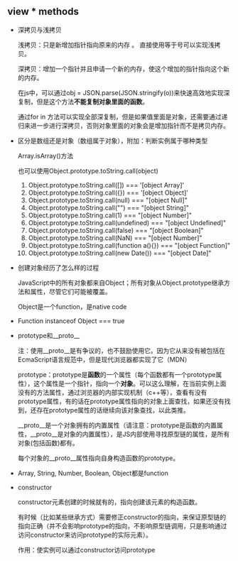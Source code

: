 ##	view * methods

*	深拷贝与浅拷贝

	浅拷贝：只是新增加指针指向原来的内存	。
	直接使用等于号可以实现浅拷贝。

	深拷贝：增加一个指针并且申请一个新的内存，使这个增加的指针指向这个新的内存。

	在js中，可以通过obj = JSON.parse(JSON.stringify(o))来快速高效地实现深复制，但是这个方法**不能复制对象里面的函数**。

	通过for in 方法可以实现全部深复制，但是如果值里面是对象，还需要通过递归来进一步进行深拷贝，否则对象里面的对象会是增加指针而不是拷贝内存。

*	区分是数组还是对象（数组属于对象），附加：判断实例属于哪种类型

	Array.isArray()方法

	也可以使用Object.prototype.toString.call(object)
	1.	Object.prototype.toString.call([]) === '[object Array]'
	2.	Object.prototype.toString.call({}) === '[object Object]'
	3.	Object.prototype.toString.call(null) === "[object Null]"
	4.	Object.prototype.toString.call("") === "[object String]"
	5.	Object.prototype.toString.call(1) === "[object Number]"
	6.	Object.prototype.toString.call(undefined) === "[object Undefined]"
	7.	Object.prototype.toString.call(false) === "[object Boolean]"
	8.	Object.prototype.toString.call(NaN) === "[object Number]"
	9.	Object.prototype.toString.call(function a(){}) === "[object Function]"
	10.	Object.prototype.toString.call(new Date()) === "[object Date]"

*	创建对象经历了怎么样的过程

	JavaScript中的所有对象都来自Object；所有对象从Object.prototype继承方法和属性，尽管它们可能被覆盖。
	
	Object是一个function，是native code

*	Function instanceof Object === true

*	prototype和\_\_proto\_\_

	
	注：使用\_\_proto\_\_是有争议的，也不鼓励使用它。因为它从来没有被包括在EcmaScript语言规范中，但是现代浏览器都实现了它（MDN）
	
	prototype：prototype是**函数**的一个属性（每个函数都有一个prototype属性），这个属性是一个指针，指向一个**对象**。可以这么理解，在当前实例上面没有的方法属性，通过浏览器的内部实现机制（c++等），查看有没有prototype属性，有的话在prototype属性指向的对象上面查找，如果还没有找到，还存在prototype属性的话继续向该对象查找，以此类推。

	\_\_proto\_\_是一个对象拥有的内置属性（请注意：prototype是函数的内置属性，\_\_proto\_\_是对象的内置属性），是JS内部使用寻找原型链的属性，是所有对象(包括函数)都有。

	每个对象的__proto__属性指向自身构造函数的prototype。

*	Array, String, Number, Boolean, Object都是function

*	constructor
	
	constructor元素创建的时候就有的，指向创建该元素的构造函数。
	
	有时候（比如某些继承方式）需要修正constructor的指向，来保证原型链的指向正确（并不会影响prototype的指向，不影响原型链调用，只是影响通过访问constructor来访问prototype的实际元素）。

	作用：使实例可以通过constructor访问prototype
	

